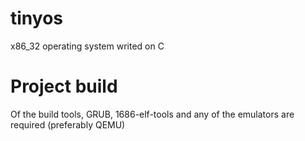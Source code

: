 # tinyos
x86_32 operating system writed on C
<h1>Project build</h1>
Of the build tools, GRUB, 1686-elf-tools and any of the emulators are required (preferably QEMU)
